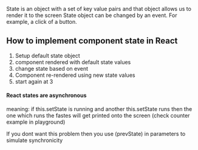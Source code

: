 State is an object with a set of key value pairs and that object allows us to render it to the screen
State object can be changed by an event. For example, a click of a button.

## How to implement component state in React
1. Setup default state object
2. component rendered with default state values
3. change state based on event
4. Component re-rendered using new state values
5. start again at 3

#### React states are asynchronous
meaning: if this.setState is running and another this.setState runs then the one which runs the fastes will get printed onto the screen (check counter example in playground)

If you dont want this problem then you use (prevState) in parameters to simulate synchronicity
